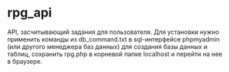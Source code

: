 # rpg_api
API, засчитывающий задания для пользователя.
Для установки нужно применить команды из db_command.txt в sql-интерфейсе phpmyadmin (или другого менеджера баз данных) для создания базы данных и таблиц, сохранить rpg.php в корневой папке localhost и перейти на нее в браузере.
